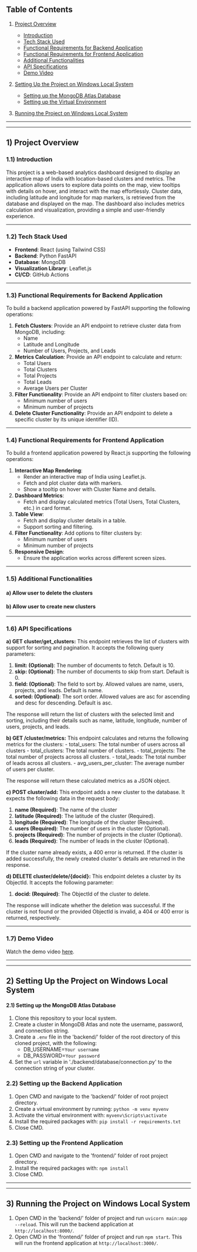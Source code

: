 ## Table of Contents
1. [Project Overview](#1-project-overview)
   - [Introduction](#11-introduction)
   - [Tech Stack Used](#12-tech-stack-used)
   - [Functional Requirements for Backend Application](#13-functional-requirements-for-backend-application)
   - [Functional Requirements for Frontend Application](#14-functional-requirements-for-frontend-application)
   - [Additional Functionalities](#15-additional-functionalities)
   - [API Specifications](#16-api-specifications)
   - [Demo Video](#17-demo-video)
     
2. [Setting Up the Project on Windows Local System](#2-setting-up-the-project-on-windows-local-system)
   - [Setting up the MongoDB Atlas Database](#21-setting-up-the-mongodb-atlas-database)
   - [Setting up the Virtual Environment](#22-setting-up-the-virtual-environment)
     
3. [Running the Project on Windows Local System](#3-running-the-project-on-windows-local-system)

---
---

## 1) Project Overview

### 1.1) Introduction
This project is a web-based analytics dashboard designed to display an interactive map of India with location-based clusters and metrics. The application allows users to explore data points on the map, view tooltips with details on hover, and interact with the map effortlessly. Cluster data, including latitude and longitude for map markers, is retrieved from the database and displayed on the map. The dashboard also includes metrics calculation and visualization, providing a simple and user-friendly experience.

---

### 1.2) Tech Stack Used
- **Frontend**: React (using Tailwind CSS)
- **Backend**: Python FastAPI
- **Database**: MongoDB
- **Visualization Library**: Leaflet.js
- **CI/CD**: GitHub Actions
  
---

### 1.3) Functional Requirements for Backend Application
To build a backend application powered by FastAPI supporting the following operations:
1. **Fetch Clusters**: Provide an API endpoint to retrieve cluster data from MongoDB, including:
   - Name
   - Latitude and Longitude
   - Number of Users, Projects, and Leads
2. **Metrics Calculation**: Provide an API endpoint to calculate and return:
   - Total Users
   - Total Clusters
   - Total Projects
   - Total Leads
   - Average Users per Cluster
3. **Filter Functionality**: Provide an API endpoint to filter clusters based on:
   - Minimum number of users
   - Minimum number of projects
4. **Delete Cluster Functionality**: Provide an API endpoint to delete a specific cluster by its unique identifier (ID).

---

### 1.4) Functional Requirements for Frontend Application
To build a frontend application powered by React.js supporting the following operations:
1. **Interactive Map Rendering**:
   - Render an interactive map of India using Leaflet.js.
   - Fetch and plot cluster data with markers.
   - Show a tooltip on hover with Cluster Name and details.
2. **Dashboard Metrics**:
   - Fetch and display calculated metrics (Total Users, Total Clusters, etc.) in card format.
3. **Table View**:
   - Fetch and display cluster details in a table.
   - Support sorting and filtering.
4. **Filter Functionality**: Add options to filter clusters by:
   - Minimum number of users
   - Minimum number of projects
5. **Responsive Design**:
   - Ensure the application works across different screen sizes.

---

### 1.5) Additional Functionalities
#### a) Allow user to delete the clusters
#### b) Allow user to create new clusters

---

### 1.6) API Specifications
**a) GET cluster/get_clusters:** This endpoint retrieves the list of clusters with support for sorting and pagination.
It accepts the following query parameters: 
   1) **limit: (Optional)**: The number of documents to fetch. Default is 10.
   2) **skip: (Optional)**: The number of documents to skip from start. Default is 0.
   3) **field: (Optional)**: The field to sort by. Allowed values are name, users, projects, and leads. Default is name.
   4) **sorted: (Optional)**: The sort order. Allowed values are asc for ascending and desc for descending. Default is asc.

The response will return the list of clusters with the selected limit and sorting, including their details such as name, latitude, longitude, number of users, projects, and leads.

**b) GET /cluster/metrics:** This endpoint calculates and returns the following metrics for the clusters:
      - total_users: The total number of users across all clusters
      - total_clusters: The total number of clusters.
      - total_projects: The total number of projects across all clusters.
      - total_leads: The total number of leads across all clusters.
      - avg_users_per_cluster: The average number of users per cluster.

The response will return these calculated metrics as a JSON object.

**c) POST cluster/add:** This endpoint adds a new cluster to the database. It expects the following data in the request body:
   1) **name (Required)**: The name of the cluster
   2) **latitude (Required)**: The latitude of the cluster (Required).
   3) **longitude (Required)**: The longitude of the cluster (Required).
   4) **users (Required)**: The number of users in the cluster (Optional).
   5) **projects (Required)**: The number of projects in the cluster (Optional).
   6) **leads (Required)**: The number of leads in the cluster (Optional).

If the cluster name already exists, a 400 error is returned. If the cluster is added successfully, the newly created cluster's details are returned in the response.

**d) DELETE cluster/delete/{docid}:** This endpoint deletes a cluster by its ObjectId. It accepts the following parameter:
   1) **docid: (Required)**: The ObjectId of the cluster to delete.

The response will indicate whether the deletion was successful. If the cluster is not found or the provided ObjectId is invalid, a 404 or 400 error is returned, respectively.

---

### 1.7) Demo Video
Watch the demo video [here](https://drive.google.com/file/d/1K0dwpWNzji4uIHCnEs1O2BrbtmY8ufdq/view?usp=drive_link).
      
---
---


## 2) Setting Up the Project on Windows Local System

#### 2.1) Setting up the MongoDB Atlas Database
1. Clone this repository to your local system.
2. Create a cluster in MongoDB Atlas and note the username, password, and connection string.
3. Create a `.env` file in the 'backend/' folder of the root directory of this cloned project, with the following:
      - DB_USERNAME=`Your username`
      - DB_PASSWORD=`Your password`
5. Set the `url` variable in './backend/database/connection.py' to the connection string of your cluster.

### 2.2) Setting up the Backend Application
1. Open CMD and navigate to the 'backend/' folder of root project directory.
2. Create a virtual environment by running: `python -m venv myvenv`
3. Activate the virtual environment with: `myvenv\Scripts\activate`
4. Install the required packages with: `pip install -r requirements.txt`
5. Close CMD.

### 2.3) Setting up the Frontend Application
1. Open CMD and navigate to the 'frontend/' folder of root project directory.
2. Install the required packages with: `npm install`
5. Close CMD.

---
---

## 3) Running the Project on Windows Local System

1. Open CMD in the 'backend/' folder of project and run `uvicorn main:app --reload`. This will run the backend application at `http://localhost:8000/`.
2. Open CMD in the 'frontend/' folder of project and run `npm start`. This will run the frontend application at `http://localhost:3000/`.
